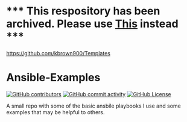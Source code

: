 # *** This respository has been archived. Please use [This](https://github.com/kbrown900/Templates) instead ***
https://github.com/kbrown900/Templates
# Ansible-Examples
[![GitHub contributors](https://img.shields.io/github/contributors-anon/kbrown900/Ansible-Examples?style=for-the-badge)](https://github.com/kbrown900/Ansible-Examples/graphs/contributors)
[![GitHub commit activity](https://img.shields.io/github/commit-activity/m/kbrown900/Ansible-Examples?style=for-the-badge)](https://github.com/kbrown900/Ansible-Examples/commits/main/)
[![GitHub License](https://img.shields.io/github/license/kbrown900/Ansible-Examples?style=for-the-badge)](https://github.com/kbrown900/Ansible-Examples/blob/main/LICENSE)





A small repo with some of the basic ansbile playbooks I use and some examples that may be helpful to others.
